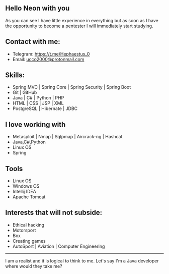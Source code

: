 ## Hello Neon with you
As you can see 
I have little experience in everything but
as soon as I have the opportunity to become
a pentester I will immediately start studying.

## Contact with me:
- Telegram: https://t.me/Hephaestus_0
- Email: ucco2000@protonmail.com

## Skills:
- Spring MVC | Spring Core | Spring Security | Spring Boot
- Git | GitHub
- Java | C# | Python | PHP
- HTML | CSS | JSP | XML
- PostgreSQL | Hibernate | JDBC

## I love working with
- Metasploit | Nmap | Sqlpmap | Aircrack-ng | Hashcat
- Java,C#,Python 
- Linux OS        
- Spring

## Tools
- Linux OS
- Windows OS
- Intellij IDEA
- Apache Tomcat

## Interests that will not subside:
- Ethical hacking
- Motorsport
- Box
- Creating games
- AutoSport | Aviation | Computer Engineering
___
I am a realist and it is logical to think to me.
Let's say I'm a Java developer where would they take me?

